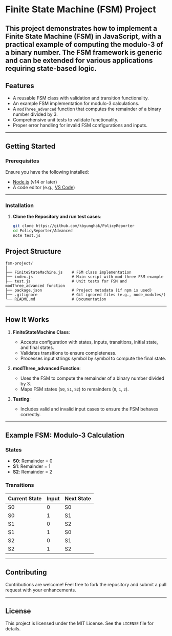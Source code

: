 # Finite State Machine (FSM) Project
This project demonstrates how to implement a **Finite State Machine (FSM)** in JavaScript, with a practical example of computing the **modulo-3 of a binary number**. The FSM framework is generic and can be extended for various applications requiring state-based logic.
---

## Features
- A reusable FSM class with validation and transition functionality.
- An example FSM implementation for modulo-3 calculations.
- A `modThree_advanced` function that computes the remainder of a binary number divided by 3.
- Comprehensive unit tests to validate functionality.
- Proper error handling for invalid FSM configurations and inputs.
---

## Getting Started

### Prerequisites
Ensure you have the following installed:
- [Node.js](https://nodejs.org) (v14 or later)
- A code editor (e.g., [VS Code](https://code.visualstudio.com/))
---

### Installation
1. **Clone the Repository and run test cases**:
   ```bash
   git clone https://github.com/kbyunghak/PolicyReporter
   cd PolicyReporter/Advanced
   note test.js
   ```
   
## Project Structure
```
fsm-project/
│
├── FiniteStateMachine.js    # FSM class implementation
├── index.js                 # Main script with mod-three FSM example
├── test.js                  # Unit tests for FSM and modThree_advanced function
├── package.json             # Project metadata (if npm is used)
├── .gitignore               # Git ignored files (e.g., node_modules/)
└── README.md                # Documentation
```

---

## How It Works

1. **FiniteStateMachine Class**:
   - Accepts configuration with states, inputs, transitions, initial state, and final states.
   - Validates transitions to ensure completeness.
   - Processes input strings symbol by symbol to compute the final state.

2. **modThree_advanced Function**:
   - Uses the FSM to compute the remainder of a binary number divided by 3.
   - Maps FSM states (`S0`, `S1`, `S2`) to remainders (`0`, `1`, `2`).

3. **Testing**:
   - Includes valid and invalid input cases to ensure the FSM behaves correctly.

---

## Example FSM: Modulo-3 Calculation

### States
- **S0**: Remainder = 0
- **S1**: Remainder = 1
- **S2**: Remainder = 2

### Transitions
| Current State | Input | Next State |
|---------------|-------|------------|
| S0            | 0     | S0         |
| S0            | 1     | S1         |
| S1            | 0     | S2         |
| S1            | 1     | S0         |
| S2            | 0     | S1         |
| S2            | 1     | S2         |

---

## Contributing
Contributions are welcome! Feel free to fork the repository and submit a pull request with your enhancements.

---

## License
This project is licensed under the MIT License. See the `LICENSE` file for details.

